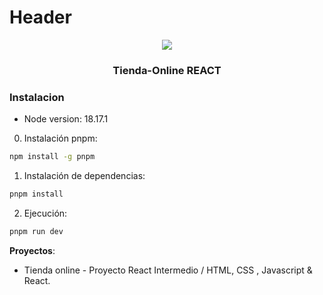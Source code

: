 # Header
<div align="center">
    <a href="#">
    <img src="https://arielfuggini.com/static/d00325bbd9f153f8a3bfb2a3d4cd87e3/32ccb/react.png" /> 
    </a>
  <h3>
    <strong>Tienda-Online REACT</strong>
  </h3>
</div>

### **Instalacion**

- Node version: 18.17.1

0. Instalación pnpm:

```bash
npm install -g pnpm
```

1. Instalación de dependencias:

```bash
pnpm install
```

2. Ejecución:

```bash
pnpm run dev
```


**Proyectos**:

- Tienda online - Proyecto React Intermedio / HTML, CSS , Javascript & React.
